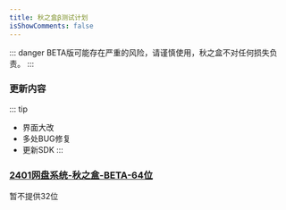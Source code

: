 ```yaml
---
title: 秋之盒β测试计划
isShowComments: false
---
```

::: danger
BETA版可能存在严重的风险，请谨慎使用，秋之盒不对任何损失负责。
:::

### 更新内容
::: tip
* 界面大改
* 多处BUG修复
* 更新SDK
:::
### [2401网盘系统-秋之盒-BETA-64位](https://pan.zsh2401.top/index.php?share/folder&user=1&sid=bYBSe4rj)   
暂不提供32位